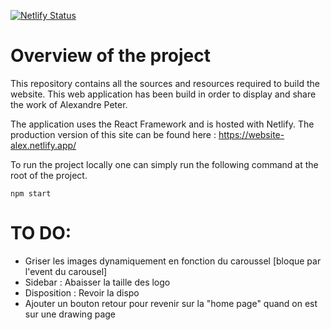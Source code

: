 [![Netlify Status](https://api.netlify.com/api/v1/badges/9cd59a8d-07e5-47e6-9c12-efcc479f7de4/deploy-status)](https://app.netlify.com/sites/website-alex/deploys)

# Overview of the project
This repository contains all the sources and resources required to build the website. This web application has been build in order to display and share the work of Alexandre Peter.

The application uses the React Framework and is hosted with Netlify. The production version of this site can be found here : https://website-alex.netlify.app/

To run the project locally one can simply run the following command at the root of the project.
```
npm start
```

# TO DO:

- Griser les images dynamiquement en fonction du caroussel [bloque par l'event du carousel]
- Sidebar : Abaisser la taille des logo
- Disposition : Revoir la dispo
- Ajouter un bouton retour pour revenir sur la "home page" quand on est sur une drawing page
